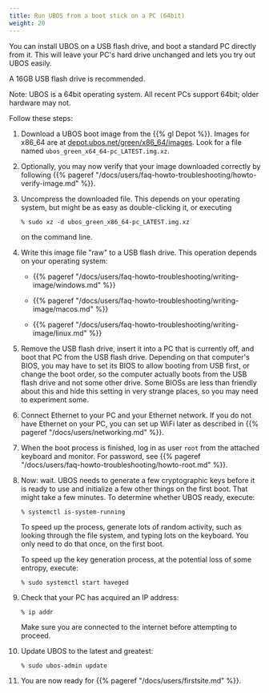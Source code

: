 ```yaml
---
title: Run UBOS from a boot stick on a PC (64bit)
weight: 20
---
```


You can install UBOS on a USB flash drive, and boot a standard PC directly from it.
This will leave your PC's hard drive unchanged and lets you try out UBOS easily.

A 16GB USB flash drive is recommended.

Note: UBOS is a 64bit operating system. All recent PCs support 64bit; older hardware
may not.

Follow these steps:

1. Download a UBOS boot image from the {{% gl Depot %}}.
   Images for x86_64 are at
   [depot.ubos.net/green/x86_64/images](http://depot.ubos.net/green/x86_64/images).
   Look for a file named ``ubos_green_x64_64-pc_LATEST.img.xz``.

1. Optionally, you may now verify that your image downloaded correctly by following
   {{% pageref "/docs/users/faq-howto-troubleshooting/howto-verify-image.md" %}}.

1. Uncompress the downloaded file. This depends on your operating system, but might be as
   easy as double-clicking it, or executing

   ```
   % sudo xz -d ubos_green_x86_64-pc_LATEST.img.xz
   ```

   on the command line.

1. Write this image file "raw" to a USB flash drive. This
   operation depends on your operating system:

   * {{% pageref "/docs/users/faq-howto-troubleshooting/writing-image/windows.md" %}}

   * {{% pageref "/docs/users/faq-howto-troubleshooting/writing-image/macos.md" %}}

   * {{% pageref "/docs/users/faq-howto-troubleshooting/writing-image/linux.md" %}}

1. Remove the USB flash drive, insert it into a PC that is currently off, and boot
   that PC from the USB flash drive. Depending on that computer's BIOS, you may have to
   set its BIOS to allow booting from USB first, or change the boot order, so the
   computer actually boots from the USB flash drive and not some other drive. Some BIOSs
   are less than friendly about this and hide this setting in very strange places, so
   you may need to experiment some.

1. Connect Ethernet to your PC and your Ethernet network. If you do not have Ethernet
   on your PC, you can set up WiFi later as described in
   {{% pageref "/docs/users/networking.md" %}}.

1. When the boot process is finished, log in as user ``root`` from the attached keyboard
   and monitor. For password, see {{% pageref "/docs/users/faq-howto-troubleshooting/howto-root.md" %}}.

1. Now: wait. UBOS needs to generate a few cryptographic keys before it is ready to use
   and initialize a few other things on the first boot. That might take a few minutes.
   To determine whether UBOS ready, execute:

   ```
   % systemctl is-system-running
   ```

   To speed up the process, generate lots of random activity, such as looking through the
   file system, and typing lots on the keyboard. You only need to do that once, on the
   first boot.

   To speed up the key generation process, at the potential loss of some entropy,
   execute:

   ```
   % sudo systemctl start haveged
   ```

1. Check that your PC has acquired an IP address:

   ```
   % ip addr
   ```

   Make sure you are connected to the internet before attempting to proceed.

1. Update UBOS to the latest and greatest:

   ```
   % sudo ubos-admin update
   ```

1. You are now ready for {{% pageref "/docs/users/firstsite.md" %}}.
